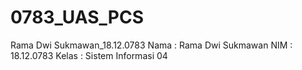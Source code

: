 # 0783_UAS_PCS
Rama Dwi Sukmawan_18.12.0783
Nama  : Rama Dwi Sukmawan
NIM   : 18.12.0783
Kelas : Sistem Informasi 04
